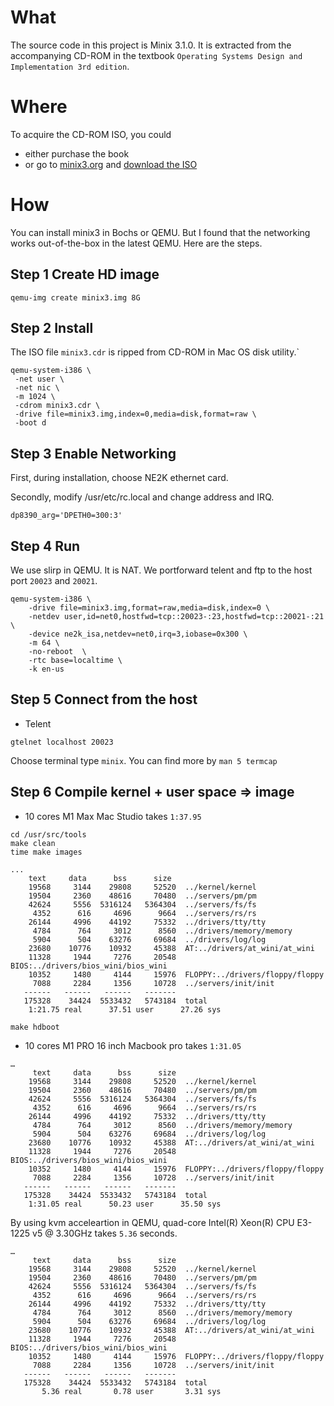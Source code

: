 # What

The source code in this project is Minix 3.1.0. It is extracted from the accompanying CD-ROM in the textbook `Operating Systems Design and Implementation 3rd edition`.

# Where

To acquire the CD-ROM ISO, you could

- either purchase the book
- or go to [minix3.org](http://minix3.org) and [download the ISO](http://download.minix3.org/iso/minix-3.1.0-book.iso.bz2)
 
# How

You can install minix3 in Bochs or QEMU. But I found that the networking works out-of-the-box in the latest QEMU. Here are the steps.

## Step 1 Create HD image

```
qemu-img create minix3.img 8G
```

## Step 2 Install

The ISO file `minix3.cdr` is ripped from CD-ROM in Mac OS disk utility.`

```
qemu-system-i386 \
 -net user \
 -net nic \ 
 -m 1024 \
 -cdrom minix3.cdr \
 -drive file=minix3.img,index=0,media=disk,format=raw \
 -boot d
```

## Step 3 Enable Networking

First, during installation, choose NE2K ethernet card.


Secondly, modify /usr/etc/rc.local and change address and IRQ.

```
dp8390_arg='DPETH0=300:3'
```

## Step 4 Run

We use slirp in QEMU. It is NAT. We portforward telent and ftp to the host port `20023` and `20021`. 

```
qemu-system-i386 \
    -drive file=minix3.img,format=raw,media=disk,index=0 \
    -netdev user,id=net0,hostfwd=tcp::20023-:23,hostfwd=tcp::20021-:21 \
    -device ne2k_isa,netdev=net0,irq=3,iobase=0x300 \
    -m 64 \
    -no-reboot  \
    -rtc base=localtime \
    -k en-us
```

## Step 5 Connect from the host


- Telent

```
gtelnet localhost 20023
```

Choose terminal type `minix`. You can find more by `man 5 termcap`


## Step 6 Compile kernel + user space => image

- 10 cores M1 Max Mac Studio takes `1:37.95`

```
cd /usr/src/tools
make clean
time make images

...
    text     data      bss      size
    19568     3144    29808     52520  ../kernel/kernel
    19504     2360    48616     70480  ../servers/pm/pm
    42624     5556  5316124   5364304  ../servers/fs/fs
     4352      616     4696      9664  ../servers/rs/rs
    26144     4996    44192     75332  ../drivers/tty/tty
     4784      764     3012      8560  ../drivers/memory/memory
     5904      504    63276     69684  ../drivers/log/log
    23680    10776    10932     45388  AT:../drivers/at_wini/at_wini
    11328     1944     7276     20548  BIOS:../drivers/bios_wini/bios_wini
    10352     1480     4144     15976  FLOPPY:../drivers/floppy/floppy
     7088     2284     1356     10728  ../servers/init/init
   ------   ------   ------   -------
   175328    34424  5533432   5743184  total
    1:21.75 real      37.51 user      27.26 sys

make hdboot
```
- 10 cores M1 PRO 16 inch Macbook pro takes `1:31.05`

```
…
     text     data      bss      size
    19568     3144    29808     52520  ../kernel/kernel
    19504     2360    48616     70480  ../servers/pm/pm
    42624     5556  5316124   5364304  ../servers/fs/fs
     4352      616     4696      9664  ../servers/rs/rs
    26144     4996    44192     75332  ../drivers/tty/tty
     4784      764     3012      8560  ../drivers/memory/memory
     5904      504    63276     69684  ../drivers/log/log
    23680    10776    10932     45388  AT:../drivers/at_wini/at_wini
    11328     1944     7276     20548  BIOS:../drivers/bios_wini/bios_wini
    10352     1480     4144     15976  FLOPPY:../drivers/floppy/floppy
     7088     2284     1356     10728  ../servers/init/init
   ------   ------   ------   -------
   175328    34424  5533432   5743184  total
    1:31.05 real      50.23 user      35.50 sys
```

By using kvm acceleartion in QEMU, quad-core Intel(R) Xeon(R) CPU E3-1225 v5 @ 3.30GHz takes `5.36` seconds.

```
…
     text     data      bss      size
    19568     3144    29808     52520  ../kernel/kernel
    19504     2360    48616     70480  ../servers/pm/pm
    42624     5556  5316124   5364304  ../servers/fs/fs
     4352      616     4696      9664  ../servers/rs/rs
    26144     4996    44192     75332  ../drivers/tty/tty
     4784      764     3012      8560  ../drivers/memory/memory
     5904      504    63276     69684  ../drivers/log/log
    23680    10776    10932     45388  AT:../drivers/at_wini/at_wini
    11328     1944     7276     20548  BIOS:../drivers/bios_wini/bios_wini
    10352     1480     4144     15976  FLOPPY:../drivers/floppy/floppy
     7088     2284     1356     10728  ../servers/init/init
   ------   ------   ------   -------
   175328    34424  5533432   5743184  total
       5.36 real       0.78 user       3.31 sys
```






